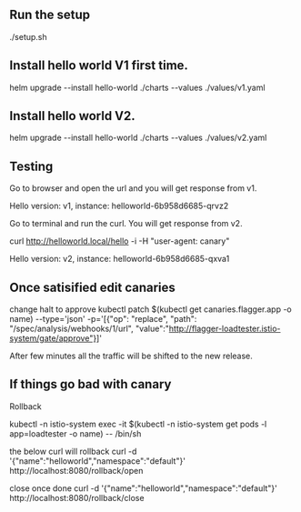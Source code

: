 ## Run the setup

./setup.sh

## Install hello world V1 first time.
helm upgrade --install hello-world ./charts --values ./values/v1.yaml

## Install hello world V2.
helm upgrade --install hello-world ./charts --values ./values/v2.yaml

## Testing

Go to browser and open the url and you will get response from v1.

Hello version: v1, instance: helloworld-6b958d6685-qrvz2

Go to terminal and run the curl. You will get response from v2.

curl http://helloworld.local/hello -i -H "user-agent: canary"

Hello version: v2, instance: helloworld-6b958d6685-qxva1


## Once satisified edit canaries
change halt to approve
kubectl patch $(kubectl get canaries.flagger.app -o name) --type='json' -p='[{"op": "replace", "path": "/spec/analysis/webhooks/1/url", "value":"http://flagger-loadtester.istio-system/gate/approve"}]'

After few minutes all the traffic will be shifted to the new release.


## If things go bad with canary

Rollback

kubectl -n istio-system exec -it $(kubectl -n istio-system get pods -l app=loadtester -o name) -- /bin/sh

the below curl will rollback
curl -d '{"name":"helloworld","namespace":"default"}' http://localhost:8080/rollback/open

close once done
curl -d '{"name":"helloworld","namespace":"default"}' http://localhost:8080/rollback/close